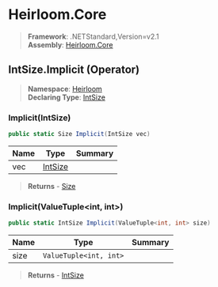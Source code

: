 # Heirloom.Core

> **Framework**: .NETStandard,Version=v2.1  
> **Assembly**: [Heirloom.Core][0]

## IntSize.Implicit (Operator)

> **Namespace**: [Heirloom][0]  
> **Declaring Type**: [IntSize][1]

### Implicit(IntSize)

```cs
public static Size Implicit(IntSize vec)
```

| Name | Type         | Summary |
|------|--------------|---------|
| vec  | [IntSize][1] |         |

> **Returns** - [Size][2]

### Implicit(ValueTuple<int, int>)

```cs
public static IntSize Implicit(ValueTuple<int, int> size)
```

| Name | Type                   | Summary |
|------|------------------------|---------|
| size | `ValueTuple<int, int>` |         |

> **Returns** - [IntSize][1]

[0]: ../../../Heirloom.Core.md
[1]: ../IntSize.md
[2]: ../Size.md
